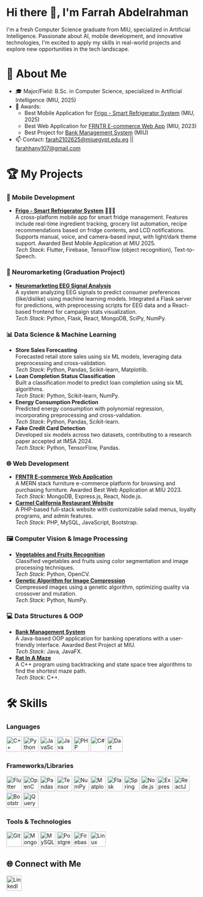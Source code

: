 # Hi there 👋, I'm Farrah Abdelrahman

I'm a fresh Computer Science graduate from MIU, specialized in Artificial Intelligence. Passionate about AI, mobile development, and innovative technologies, I'm excited to apply my skills in real-world projects and explore new opportunities in the tech landscape.

# 🔭 About Me

- 🎓 Major/Field: B.Sc. in Computer Science, specialized in Artificial Intelligence (MIU, 2025)
- 🥇 Awards:
  - Best Mobile Application for [Frigo - Smart Refrigerator System](https://github.com/gitfarrah/Frigo) (MIU, 2025)
  - Best Web Application for [FRNTR E-commerce Web App](https://github.com/nouranMo/FRNTR) (MIU, 2023)
  - Best Project for [Bank Management System](https://github.com/gitfarrah/Bank-System) (MIU)
- 📫 Contact: farah2102625@miuegypt.edu.eg || farahhany107@gmail.com

# 🏆 My Projects

### 📱 Mobile Development
- **[Frigo - Smart Refrigerator System](https://github.com/gitfarrah/Frigo)** 🧊🥗📱  
  A cross-platform mobile app for smart fridge management. Features include real-time ingredient tracking, grocery list automation, recipe recommendations based on fridge contents, and LCD notifications. Supports manual, voice, and camera-based input, with light/dark theme support. Awarded Best Mobile Application at MIU 2025.  
  *Tech Stack*: Flutter, Firebase, TensorFlow (object recognition), Text-to-Speech.

### 🧠 Neuromarketing (Graduation Project)
- **[Neuromarketing EEG Signal Analysis](https://github.com/gitsolsol/Neuromarketing)**  
  A system analyzing EEG signals to predict consumer preferences (like/dislike) using machine learning models. Integrated a Flask server for predictions, with preprocessing scripts for EEG data and a React-based frontend for campaign stats visualization.  
  *Tech Stack*: Python, Flask, React, MongoDB, SciPy, NumPy.

### 📊 Data Science & Machine Learning
- **Store Sales Forecasting**  
  Forecasted retail store sales using six ML models, leveraging data preprocessing and cross-validation.  
  *Tech Stack*: Python, Pandas, Scikit-learn, Matplotlib.
- **Loan Completion Status Classification**  
  Built a classification model to predict loan completion using six ML algorithms.  
  *Tech Stack*: Python, Scikit-learn, NumPy.
- **Energy Consumption Prediction**  
  Predicted energy consumption with polynomial regression, incorporating preprocessing and cross-validation.  
  *Tech Stack*: Python, Pandas, Scikit-learn.
- **Fake Credit Card Detection**  
  Developed six models across two datasets, contributing to a research paper accepted at IMSA 2024.  
  *Tech Stack*: Python, TensorFlow, Pandas.

### 🌐 Web Development
- <a href="https://github.com/nouranMo/FRNTR">**FRNTR E-commerce Web Application**</a>  
  A MERN stack furniture e-commerce platform for browsing and purchasing furniture. Awarded Best Web Application at MIU 2023.  
  *Tech Stack*: MongoDB, Express.js, React, Node.js.
- <a href="https://github.com/mennaemam12/Carmel-California">**Carmel California Restaurant Website**</a>  
  A PHP-based full-stack website with customizable salad menus, loyalty programs, and admin features.  
  *Tech Stack*: PHP, MySQL, JavaScript, Bootstrap.

### 🖼️ Computer Vision & Image Processing
- <a href="https://github.com/gitfarrah/Vegetables-and-Fruits-Recognition">**Vegetables and Fruits Recognition**</a>  
  Classified vegetables and fruits using color segmentation and image processing techniques.  
  *Tech Stack*: Python, OpenCV.
- <a href="https://github.com/gitfarrah/Image-Compression">**Genetic Algorithm for Image Compression**</a>  
  Compressed images using a genetic algorithm, optimizing quality via crossover and mutation.  
  *Tech Stack*: Python, NumPy.

### 💻 Data Structures & OOP
- <a href="https://github.com/gitfarrah/Bank-System">**Bank Management System**</a>  
  A Java-based OOP application for banking operations with a user-friendly interface. Awarded Best Project at MIU.  
  *Tech Stack*: Java, JavaFX.
- <a href="https://github.com/gitfarrah/Rat-In-A-Maze">**Rat In A Maze**</a>  
  A C++ program using backtracking and state space tree algorithms to find the shortest maze path.  
  *Tech Stack*: C++.

# 🛠️ Skills

### Languages
<p>
  <img src="https://cdn.jsdelivr.net/gh/devicons/devicon/icons/cplusplus/cplusplus-original.svg" alt="C++" width="40" height="40"/>
  <img src="https://cdn.jsdelivr.net/gh/devicons/devicon/icons/python/python-original.svg" alt="Python" width="40" height="40"/>
  <img src="https://cdn.jsdelivr.net/gh/devicons/devicon/icons/javascript/javascript-original.svg" alt="JavaScript" width="40" height="40"/>
  <img src="https://cdn.jsdelivr.net/gh/devicons/devicon/icons/java/java-original.svg" alt="Java" width="40" height="40"/>
  <img src="https://cdn.jsdelivr.net/gh/devicons/devicon/icons/php/php-original.svg" alt="PHP" width="40" height="40"/>
  <img src="https://cdn.jsdelivr.net/gh/devicons/devicon/icons/csharp/csharp-original.svg" alt="C#" width="40" height="40"/>
  <img src="https://cdn.jsdelivr.net/gh/devicons/devicon/icons/dart/dart-original.svg" alt="Dart" width="40" height="40"/>
</p>

### Frameworks/Libraries
<p>
  <img src="https://cdn.jsdelivr.net/gh/devicons/devicon/icons/flutter/flutter-original.svg" alt="Flutter" width="40" height="40"/>
  <img src="https://cdn.jsdelivr.net/gh/devicons/devicon/icons/opencv/opencv-original.svg" alt="OpenCV" width="40" height="40"/>
  <img src="https://cdn.jsdelivr.net/gh/devicons/devicon/icons/pandas/pandas-original.svg" alt="Pandas" width="40" height="40"/>
  <img src="https://cdn.jsdelivr.net/gh/devicons/devicon/icons/tensorflow/tensorflow-original.svg" alt="TensorFlow" width="40" height="40"/>
  <img src="https://cdn.jsdelivr.net/gh/devicons/devicon/icons/numpy/numpy-original.svg" alt="NumPy" width="40" height="40"/>
  <img src="https://upload.wikimedia.org/wikipedia/commons/8/84/Matplotlib_icon.svg" alt="Matplotlib" width="40" height="40"/>
  <img src="https://cdn.jsdelivr.net/gh/devicons/devicon/icons/flask/flask-original.svg" alt="Flask" width="40" height="40"/>
  <img src="https://cdn.jsdelivr.net/gh/devicons/devicon/icons/spring/spring-original.svg" alt="Spring Boot" width="40" height="40"/>
  <img src="https://cdn.jsdelivr.net/gh/devicons/devicon/icons/nodejs/nodejs-original.svg" alt="Node.js" width="40" height="40"/>
  <img src="https://cdn.jsdelivr.net/gh/devicons/devicon/icons/express/express-original.svg" alt="Express.js" width="40" height="40"/>
  <img src="https://cdn.jsdelivr.net/gh/devicons/devicon/icons/react/react-original.svg" alt="ReactJS" width="40" height="40"/>
  <img src="https://cdn.jsdelivr.net/gh/devicons/devicon/icons/bootstrap/bootstrap-original.svg" alt="Bootstrap" width="40" height="40"/>
  <img src="https://cdn.jsdelivr.net/gh/devicons/devicon/icons/jquery/jquery-original.svg" alt="jQuery" width="40" height="40"/>
</p>

### Tools & Technologies
<p>
  <img src="https://cdn.jsdelivr.net/gh/devicons/devicon/icons/git/git-original.svg" alt="Git" width="40" height="40"/>
  <img src="https://cdn.jsdelivr.net/gh/devicons/devicon/icons/mongodb/mongodb-original.svg" alt="MongoDB" width="40" height="40"/>
  <img src="https://cdn.jsdelivr.net/gh/devicons/devicon/icons/mysql/mysql-original.svg" alt="MySQL" width="40" height="40"/>
  <img src="https://cdn.jsdelivr.net/gh/devicons/devicon/icons/postgresql/postgresql-original.svg" alt="PostgreSQL" width="40" height="40"/>
  <img src="https://cdn.jsdelivr.net/gh/devicons/devicon/icons/firebase/firebase-plain.svg" alt="Firebase" width="40" height="40"/>
  <img src="https://cdn.jsdelivr.net/gh/devicons/devicon/icons/linux/linux-original.svg" alt="Linux" width="40" height="40"/>
</p>

## 🌐 Connect with Me

<p>
  <a href="https://www.linkedin.com/in/farrah-hany">
    <img src="https://cdn.jsdelivr.net/gh/devicons/devicon/icons/linkedin/linkedin-original.svg" alt="LinkedIn" width="40" height="40"/>
  </a>
</p>
